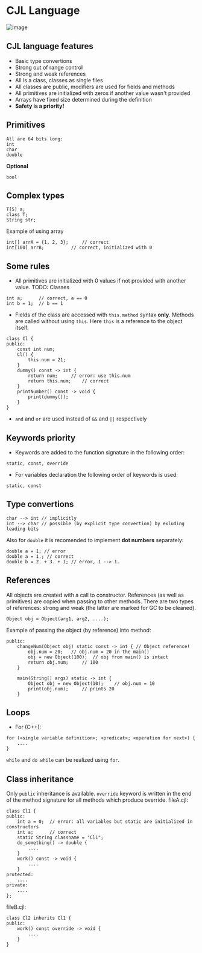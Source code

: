 # CJL Language
![image](https://user-images.githubusercontent.com/91914454/137986186-43a28636-42b9-4750-aa90-6805c9058f01.png)

## CJL language features
* Basic type convertions
* Strong out of range control
* Strong and weak references
* All is a class, classes as single files
* All classes are public, modifiers are used for fields and methods
* All primitives are initialized with zeros if another value wasn't provided
* Arrays have fixed size determined during the definition
* **Safety is a priority!**

## Primitives
```
All are 64 bits long:
int
char
double
```
**Optional**
```
bool
```

## Complex types
```
T[5] a;
class T;
String str;
```

Example of using array
```
int[] arrA = {1, 2, 3};		// correct
int[100] arrB;			// correct, initialized with 0
```

<!-- ## Some constants
```
errptr = #0x0;
something = 1;
nothing = 0;
``` -->

## Some rules
* All primitives are initialized with 0 values if not provided with another value. TODO: Classes
```
int a;		// correct, a == 0 
int b = 1;	// b == 1
```
* Fields of the class are accessed with `this.method` syntax **only**. Methods are called without using `this`.
Here `this` is a reference to the object itself.
```
class Cl {
public:
	const int num;
	Cl() {
		this.num = 21;
	}
	dummy() const -> int {
		return num;		// error: use this.num
		return this.num;	// correct
	}
	printNumber() const -> void {
		print(dummy());
	}
}
```

* `and` and `or` are used instead of `&&` and `||` respectively

## Keywords priority
* Keywords are added to the function signature in the following order:
```
static, const, override
```
* For variables declaration the following order of keywords is used:
```
static, const
```

## Type convertions
```
char --> int // implicitly
int --> char // possible (by explicit type convertion) by exluding leading bits
```
Also for `double` it is recomended to implement **dot numbers** separately:
```
double a = 1; // error
double a = 1.; // correct
double b = 2. + 3. + 1; // error, 1 --> 1.
```

## References
All objects are created with a call to constructor. References (as well as primitives) are copied when passing to
other methods. There are two types of references: strong and weak (the latter are marked for GC to be cleaned).
```
Object obj = Object(arg1, arg2, ....);
```
Example of passing the object (by reference) into method:
```
public:
	changeNum(Object obj) static const -> int { // Object reference!
		obj.num = 20;	// obj.num = 20 in the main()
		obj = new Object(100);	// obj from main() is intact
		return obj.num;		// 100 
	}

	main(String[] args) static -> int {
		Object obj = new Object(10);	// obj.num = 10
		print(obj.num);		// prints 20
	}
```

## Loops
* For (C++):
```
for (<single variable definition>; <predicat>; <operation for next>) {
	....
}
```

`while` and `do while` can be realized using `for`.


## Class inheritance
Only `public` inheritance is available. `override` keyword is written in the end of the method signature
for all methods which produce override.
fileA.cjl:
```
class Cl1 {
public:
    int a = 0;	// error: all variables but static are initialized in constructors
	int a;		// correct
    static String classname = "Cl1";
    do_something() -> double {
		....
	}
    work() const -> void {
		....
	}
protected:
	....
private:
	....
};
```
fileB.cjl:
```
class Cl2 inherits Cl1 {
public:
	work() const override -> void {
		....
	}
}
```
